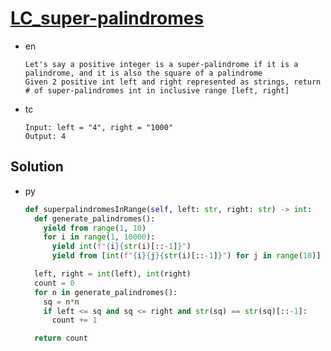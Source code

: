 # [LC_super-palindromes](https://leetcode.com/problems/super-palindromes)

* en

  ```en
  Let's say a positive integer is a super-palindrome if it is a palindrome, and it is also the square of a palindrome
  Given 2 positive int left and right represented as strings, return # of super-palindromes int in inclusive range [left, right]
  ```

* tc

  ```tc
  Input: left = "4", right = "1000"
  Output: 4
  ```

## Solution

* py

  ```py
  def superpalindromesInRange(self, left: str, right: str) -> int:
    def generate_palindromes():
      yield from range(1, 10)
      for i in range(1, 10000):
        yield int(f"{i}{str(i)[::-1]}")
        yield from [int(f"{i}{j}{str(i)[::-1]}") for j in range(10)]

    left, right = int(left), int(right)
    count = 0
    for n in generate_palindromes():
      sq = n*n
      if left <= sq and sq <= right and str(sq) == str(sq)[::-1]:
        count += 1

    return count
  ```
